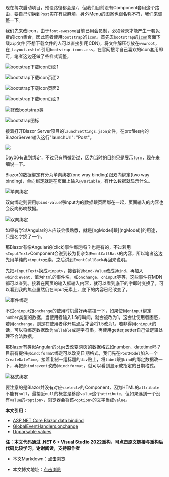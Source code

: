 现在每次启动项目，预设路径都会是`/`，但我们目前没有Component套用这个路由，要自己切换到`Post`实在有些麻烦，另外Menu的图案也跟名称不符，我们来调整一下。

我们先来改icon，由于`font-awesome`目前已用会员制，必须登录才能产生一套免费的icon集合，因此笔者使用`bootstrap`的`icon`。首先去`bootstrap`的[`icon`](https://icons.getbootstrap.com/)页面下载`zip`文件(不想下载文件的人可以直接引用CDN)，将文件解压存放在`wwwroot`，在`_Layout.cshtml`引用`bootstrap-icons.css`，在官网搜寻自己喜欢的icon套用即可，笔者这边还做了些样式调整。

![bootstrap下载icon页面1](https://img1.d9tools.com/2021/12/1401.png)

![bootstrap下载icon页面2](https://img1.d9tools.com/2021/12/1402.png)

![bootstrap下载icon页面2](https://img1.d9tools.com/2021/12/1403.png)

![bootstrap下载icon页面3](https://img1.d9tools.com/2021/12/1404.png)

![修改bootstrap类](https://img1.d9tools.com/2021/12/1405.png)

![bootstrap图标](https://img1.d9tools.com/2021/12/1406.png)

接着打开Blazor Server项目的`launchSettings.json`文件，在profiles内的BlazorServer输入这行"launchUrl": "Post"。

![](https://img1.d9tools.com/2021/12/1407.png)

Day06有说到绑定，不过只有稍微带过，因为当时的目的只是展示`form`，现在来细说一下。

Blazor的数据绑定有分为单向绑定(one way binding)跟双向绑定(two way binding)，单向绑定就是在页面上输入`@variable`，有什么数据就显示什么。

![单向绑定](https://img1.d9tools.com/2021/12/1408.png)

双向绑定则要用`@bind-value`将input内的数据跟页面绑在一起，页面输入的内容也会反向影响数据。

![双向绑定](https://img1.d9tools.com/2021/12/1409.png)

如果有学过Angular的人应该会很熟悉，就是[ngModel]跟[(ngModel)]的用途，只是名字换了一个。

那Blazor有像Angular的(click)事件绑定吗？也是有的，不过若用`<InputText>`Component会说到较为复杂如`EventCallBack`的内容，所以笔者这边先用单纯的`<input>`元素，之后讲到`EventCallBack`再回来说明。

先把`<InputText>`换成`<input>`，接着将`@bind-Value`改成`@bind`，再加入`@bind:event`，值为`html`的事件名，如`onchange`、`oninput`等等，这些事件在MDN都可以查到。接着在网页的输入框输入内容，就可以看到底下的字即时变换了，可以看到我的焦点虽然仍在input元素上，底下的内容已经改变了。

![事件绑定](https://img1.d9tools.com/2021/12/1410.gif)

不过`oninput`跟`onchange`的使用时机最好再拿捏一下，如果使用`oninput`绑定`number`类型的数据，当使用者输入1.5的瞬间，就会被改为1，这会让使用者困惑，若用`onchange`，则是在使用者移开焦点后才会将1.5改为1。若非得用`oninput`的话，可以将绑定数据改为`nullable`或是字符串，再使用getter,setter自己做逻辑处理不合法数据。

那Blazor有类似Angular的`pipe`去改变网页的数据格式如number、datetime吗？目前有提供`@bind:format`绑定可以改变日期格式，我们先在`PostModel`加入一个`CreateDateTime`，接着复制一组标题的`div`贴上，将`label`跟`@bind`的绑定数据改一下，再把`@bind:event`改成`@bind:format`，就可以看到显示成指定的日期格式。

![格式绑定](https://img1.d9tools.com/2021/12/1411.png)

要注意的是Blazor并没有对应`<select>`的Component，因为HTML的`attribute`不能有`null`，最接近`null`的概念是移除`value`这个`attribute`，但如果选到一个没有`value`的`<option>`，浏览器会将该`<option>`的文字当成`value`。

**本文引用：**

- [ASP.NET Core Blazor data bindind](https://docs.microsoft.com/en-us/aspnet/core/blazor/components/data-binding?view=aspnetcore-5.0)
- [GlobalEventHandlers.onchange](https://developer.mozilla.org/en-US/docs/Web/API/GlobalEventHandlers/onchange)
- [Unparsable values](https://docs.microsoft.com/en-us/aspnet/core/blazor/components/data-binding?view=aspnetcore-5.0#unparsable-values-1)

**注：本文代码通过 .NET 6 + Visual Studio 2022重构，可点击原文链接与重构后代码比较学习，谢谢阅读，支持原作者**

- 本文Markdown：[点击浏览](https://github.com/dotnet9/dotnet9.com/blob/develop/doc/blog_contents/uploads/2021/12/2021-12-13_02.md)

- 本文博文地址：[点击浏览](https://dotnet9.com/1012)